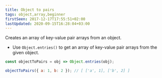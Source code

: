 ```yaml
---
title: Object to pairs
tags: object,array,beginner
firstSeen: 2017-12-17T17:55:51+02:00
lastUpdated: 2020-09-15T16:28:04+03:00
---
```


Creates an array of key-value pair arrays from an object.

- Use `Object.entries()` to get an array of key-value pair arrays from the given object.

```js
const objectToPairs = obj => Object.entries(obj);
```

```js
objectToPairs({ a: 1, b: 2 }); // [ ['a', 1], ['b', 2] ]
```
